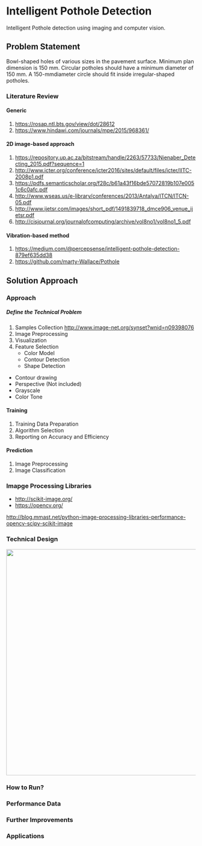 # Intelligent Pothole Detection 
Intelligent Pothole detection using imaging and computer vision.

## Problem Statement
Bowl-shaped holes of various sizes in the pavement surface. Minimum plan dimension is 150 mm. Circular potholes should have a minimum diameter of 150 mm. A 150-mmdiameter circle should fit inside irregular-shaped potholes.


### Literature Review
#### Generic
1. https://rosap.ntl.bts.gov/view/dot/28612
2. https://www.hindawi.com/journals/mpe/2015/968361/

#### 2D image-based approach
1. https://repository.up.ac.za/bitstream/handle/2263/57733/Nienaber_Detecting_2015.pdf?sequence=1
2. http://www.icter.org/conference/icter2016/sites/default/files/icter/IITC-2008p1.pdf
3. https://pdfs.semanticscholar.org/f28c/b61a43f16bde57072819b107e0051c6c0afc.pdf
4. http://www.wseas.us/e-library/conferences/2013/Antalya/ITCN/ITCN-05.pdf
5. http://www.ijetsr.com/images/short_pdf/1491839718_dmce906_venue_ijetsr.pdf
6. http://cisjournal.org/journalofcomputing/archive/vol8no1/vol8no1_5.pdf 

#### Vibration-based method
1. https://medium.com/@percepsense/intelligent-pothole-detection-879ef635dd38
2. https://github.com/marty-Wallace/Pothole

## Solution Approach

### Approach
##### Define the Technical Problem
1. Samples Collection
http://www.image-net.org/synset?wnid=n09398076
2. Image Preprocessing
3. Visualization
4. Feature Selection
   - Color Model
   - Contour Detection
   - Shape Detection

- Contour drawing
- Perspective (Not included)
- Grayscale
- Color Tone

#### Training
1. Training Data Preparation
2. Algorithm Selection
3. Reporting on Accuracy and Efficiency

#### Prediction
1. Image Preprocessing
2. Image Classification


### Imapge Processing Libraries
* http://scikit-image.org/
* https://opencv.org/

http://blog.mmast.net/python-image-processing-libraries-performance-opencv-scipy-scikit-image

### Technical Design
<img src="https://www.hindawi.com/journals/mpe/2015/968361/fig3/" width="600">


### How to Run?

### Performance Data

### Further Improvements

### Applications




